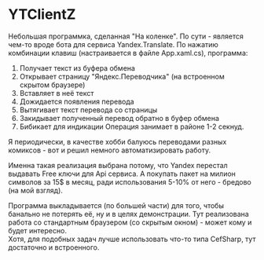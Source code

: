 # YTClientZ
Небольшая программка, сделанная "На коленке".
По сути - является чем-то вроде бота для сервиса Yandex.Translate.
По нажатию комбинации клавиш (настраивается в файле App.xaml.cs), программа:
1. Получает текст из буфера обмена
2. Открывает страницу "Яндекс.Переводчика" (на встроенном скрытом браузере)
3. Вставляет в неё текст
4. Дожидается появления перевода
5. Вытягивает текст перевода со страницы
6. Закидывает полученный перевод обратно в буфер обмена
7. Бибикает для индикации
Операция занимает в районе 1-2 секнуд.

Я периодически, в качестве хобби балуюсь переводами разных комиксов - вот и решил немного автоматизировать работу.

Именна такая реализация выбрана потому, что Yandex перестал выдавать Free ключи для Api сервиса. 
А покупать пакет на милион символов за 15$ в месяц, ради использования 5-10% от него - бредово (на мой взгляд).

Программа выкладывается (по большей части) для того, чтобы банально не потерять её, ну и в целях демонстрации.
Тут реализована работа со стандартным браузером (со скрытым окном) - может кому и будет интересно.  
Хотя, для подобных задач лучше использовать что-то типа CefSharp, тут достаточно и встроенного.
